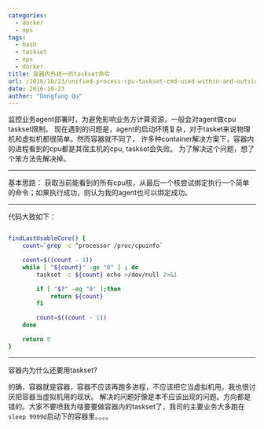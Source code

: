 ```yaml
---
categories:
  - docker
  - ops
tags:
  - bash
  - taskset
  - ops
  - docker
title: 容器内外统一的taskset命令
url: /2016/10/23/unified-process-cpu-taskset-cmd-used-within-and-outside-container/
date: 2016-10-23
author: "Dongfang Qu"
---
```



监控业务agent部署时，为避免影响业务方计算资源，一般会对agent做cpu taskset限制。
现在遇到的问题是，agent的启动环境复杂，对于tasket来说物理机和虚拟机都很简单。然而容器就不同了，
许多种container解决方案下，容器内的进程看到的cpu都是其宿主机的cpu, taskset会失败。
为了解决这个问题，想了个笨方法先解决掉。

---

基本思路： 获取当前能看到的所有cpu核，从最后一个核尝试绑定执行一个简单的命令；如果执行成功，则认为我的agent也可以绑定成功。

----

代码大致如下：

```bash

findLastUsableCore() {
    count=`grep -c ^processor /proc/cpuinfo`

    count=$((count - 1))
    while [ "${count}" -ge "0" ] ; do
        taskset -c ${count} echo >/dev/null 2>&1

        if [ "$?" -eq "0" ];then
            return ${count}
        fi

        count=$((count - 1))
    done

    return 0
}

```



------------------

容器内为什么还要用taskset?

的确，容器就是容器，容器不应该再跑多进程，不应该把它当虚拟机用。我也很讨厌把容器当虚拟机用的现状。
解决的问题好像是本不应该出现的问题。方向都是错的。大家不要喷我为啥要要做容器内的taskset了，我司的主要业务大多跑在`sleep 9999d`启动下的容器里。。。。